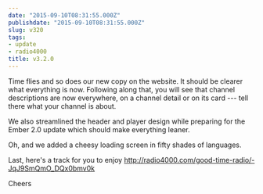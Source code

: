 ```yaml
---
date: "2015-09-10T08:31:55.000Z"
publishdate: "2015-09-10T08:31:55.000Z"
slug: v320
tags:
- update
- radio4000
title: v3.2.0
---
```


Time flies and so does our new copy on the website. It should be clearer
what everything is now. Following along that, you will see that channel
descriptions are now everywhere, on a channel detail or on its card ---
tell there what your channel is about.

We also streamlined the header and player design while preparing for the
Ember 2.0 update which should make everything leaner.

Oh, and we added a cheesy loading screen in fifty shades of languages.

Last, here's a track for you to
enjoy <http://radio4000.com/good-time-radio/-JqJ9SmQmO_DQx0bmv0k>

Cheers
